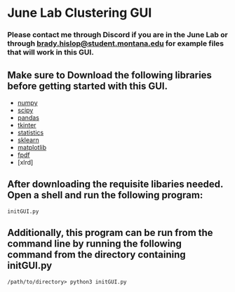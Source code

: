 # June Lab Clustering GUI
### Please contact me through Discord if you are in the June Lab or through brady.hislop@student.montana.edu for example files that will work in this GUI.



## Make sure to Download the following libraries before getting started with this GUI.
- [numpy](https://numpy.org/)  
- [scipy](https://www.scipy.org/)
- [pandas](https://pandas.pydata.org/)
- [tkinter](https://docs.python.org/3/library/tkinter.html)
- [statistics](https://docs.python.org/3/library/statistics.html)
- [sklearn](https://scikit-learn.org/stable/index.html)
- [matplotlib](https://matplotlib.org/3.2.1/index.html)
- [fpdf](https://pyfpdf.readthedocs.io/en/latest/#:~:text=%20FPDF%20for%20Python%20%201%20Main%20features.,priority%20technical%20support%2C%20you%20can%20contact...%20More%20)
- [xlrd]


## After downloading the requisite libaries needed. Open a shell and run the following program:

`initGUI.py`

## Additionally, this program can be run from the command line by running the following command from the directory containing initGUI.py

`/path/to/directory> python3 initGUI.py`

